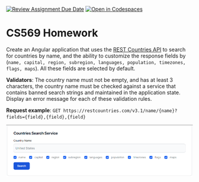 [![Review Assignment Due Date](https://classroom.github.com/assets/deadline-readme-button-24ddc0f5d75046c5622901739e7c5dd533143b0c8e959d652212380cedb1ea36.svg)](https://classroom.github.com/a/Ni2bP0L2)
[![Open in Codespaces](https://classroom.github.com/assets/launch-codespace-7f7980b617ed060a017424585567c406b6ee15c891e84e1186181d67ecf80aa0.svg)](https://classroom.github.com/open-in-codespaces?assignment_repo_id=12795946)
# CS569 Homework
Create an Angular application that uses the [REST Countries API](https://restcountries.com/) to search for countries by name, and the ability to customize the response fields by (`name, capital, region, subregion, languages, population, timezones, flags, maps`). All these fields are selected by default.  
  
**Validators**: The country name must not be empty, and has at least 3 characters, the country name must be checked against a service that contains banned search strings and maintained in the application state. Display an error message for each of these validation rules.  
  
**Request example**: `GET https://restcountries.com/v3.1/name/{name}?fields={field},{field},{field}`
<p align="center">
  <img src="./screenshot.png" />
</p>
